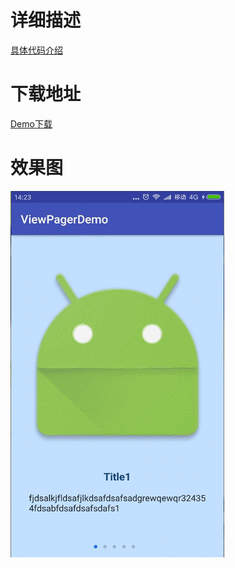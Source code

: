 # 详细描述
[具体代码介绍](https://www.zybuluo.com/TryLoveCatch/note/725449)
# 下载地址
[Demo下载](https://github.com/TryLoveCatch/ViewPagerDemo/raw/master/app-demo-01.apk)
# 效果图
![](https://github.com/TryLoveCatch/ViewPagerDemo/raw/master/demo01.gif)
